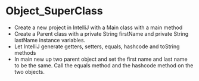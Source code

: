 # Object_SuperClass

- Create a new project in IntelliJ with a Main class with a main method
- Create a Parent class with a private String firstName and private String lastName instance variables.
- Let IntelliJ generate getters, setters, equals, hashcode and toString methods
- In main new up two parent object and set the first name and last name to be the same. Call the equals method and the hashcode method on the two objects.